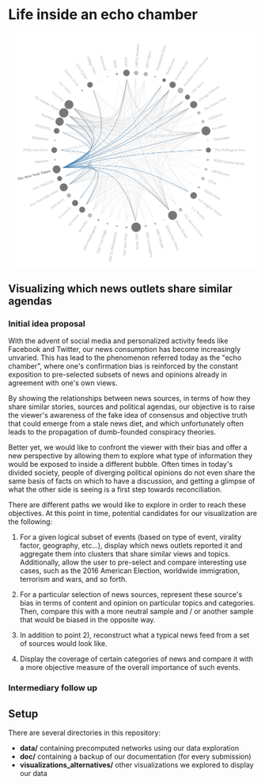 # Life inside an echo chamber
<p align="center"><img src="doc/screenshot.png" width="500"/></p>

## Visualizing which news outlets share similar agendas
### Initial idea proposal
With the advent of social media and personalized activity feeds like Facebook and Twitter, our news consumption has become increasingly unvaried. This has lead to the phenomenon referred today as the "echo chamber", where one's confirmation bias is reinforced by the constant exposition to pre-selected subsets of news and opinions already in agreement with one's own views. 

By showing the relationships between news sources, in terms of how they share similar stories, sources and political agendas, our objective is to raise the viewer's awareness of the fake idea of consensus and objective truth that could emerge from a stale news diet, and which unfortunately often leads to the propagation of dumb-founded conspiracy theories. 

Better yet, we would like to confront the viewer with their bias and offer a new perspective by allowing them to explore what type of information they would be exposed to inside a different bubble. Often times in today's divided society, people of diverging political opinions do not even share the same basis of facts on which to have a discussion, and getting a glimpse of what the other side is seeing is a first step towards reconciliation. 

There are different paths we would like to explore in order to reach these objectives. At this point in time, potential candidates for our visualization are the following:

1) For a given logical subset of events (based on type of event, virality factor, geography, etc...), display which news outlets reported it and aggregate them into clusters that share similar views and topics. Additionally, allow the user to pre-select and compare interesting use cases, such as the 2016 American Election, worldwide immigration, terrorism and wars, and so forth.

2) For a particular selection of news sources, represent these source's bias in terms of content and opinion on particular topics and categories. Then, compare this with a more neutral sample and / or another sample that would be biased in the opposite way.

3) In addition to point 2), reconstruct what a typical news feed from a set of sources would look like.

4) Display the coverage of certain categories of news and compare it with a more objective measure of the overall importance of such events.

### Intermediary follow up


## Setup
There are several directories in this repository:
- **data/** containing precomputed networks using our data exploration
- **doc/** containing a backup of our documentation (for every submission)
- **visualizations_alternatives/** other visualizations we explored to display our data
